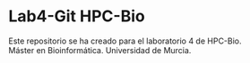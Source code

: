 # Lab4-Git HPC-Bio
Este repositorio se ha creado para el laboratorio 4 de HPC-Bio.  
Máster en Bioinformática. Universidad de Murcia.

